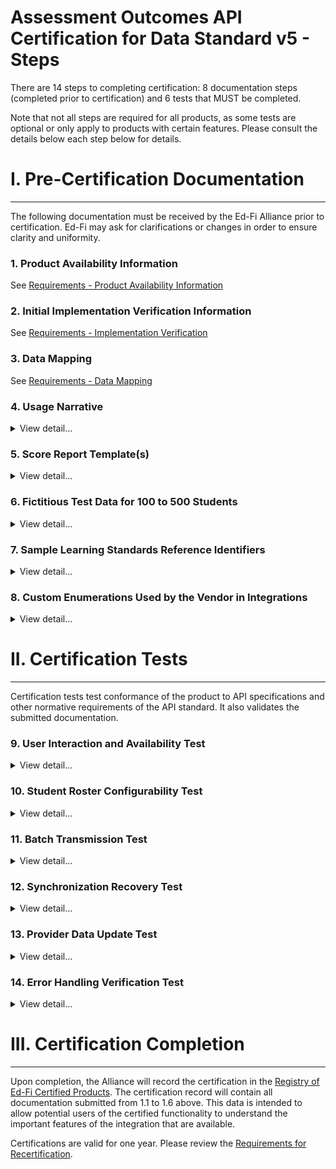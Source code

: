 # Assessment Outcomes API Certification for Data Standard v5 - Steps

There are 14 steps to completing certification: 8 documentation steps (completed
prior to certification) and 6 tests that MUST be completed.

Note that not all steps are required for all products, as some tests are
optional or only apply to products with certain features. Please consult the
details below each step below for details.

# I. Pre-Certification Documentation

* * *

The following documentation must be received by the Ed-Fi Alliance prior to
certification. Ed-Fi may ask for clarifications or changes in order to ensure
clarity and uniformity.

### 1\. Product Availability Information

See [Requirements - Product Availability
Information](../../2-certification-requirements-for-data-providers/requirements-product-availability-information.md)

### **2\. Initial Implementation Verification Information**

See [Requirements - Implementation
Verification](../../2-certification-requirements-for-data-providers/requirements-implementation-verification.md)

### **3\. Data Mapping**

See [Requirements - Data
Mapping](../../2-certification-requirements-for-data-providers/requirements-data-mapping.md)

### 4\. Usage Narrative

<details>
<summary>View detail...</summary>

The usage narrative is a short narrative text account of how the data
exchange functionality is made available to product users. This information will
be part of the certification registry entry. This SHOULD be fewer than 1000
words and can be provided in any common text format (MS Word, .txt file, etc.).

</details>

### 5\. Score Report Template(s)

<details>
<summary>View detail...</summary>

One or more score report templates that are currently used by the vendor to
provide student results to end users of the certifying system.

The score report template(s):

- MUST cover all of the elements listed in step 2 above
- MUST be in wide use by the vendor currently *–* the vendor MAY choose which
    to use if there are different options or variations
- MUST be clearly marked to show elements that are not included in the Ed-Fi
    based API integration (e.g., elements not included in a visual picture could
    be surrounded by a red box and marked "not included")
- Per certification processes generally, these report templates MUST NOT
    contain any real student data

- MUST be provided as PDF files

The score report templates are used to validate that data semantics are
preserved and report elements are mapped to the proper Ed-Fi assessment domain
counterparts.

To help demonstrate what is wanted, view this score report from a fictitious
vendor: [Sample Score
Template.pdf](https://edfi.atlassian.net/wiki/download/attachments/23703026/Sample%20Score%20Template.pdf?version=1&modificationDate=1701717860453&cacheVersion=1&api=v2)

</details>

### 6\. Fictitious Test Data for 100 to 500 Students

<details>
<summary>View detail...</summary>

Test data is a spreadsheet of the exact sample data that will be used in the
certification process. The spreadsheet:

- MUST include all data fields from the score report template(s) submitted as
    part of item 5, above
- MUST include all data fields from the data mapping submitted as part of item
    3, above
- MUST include records for a minimum of 100 students and a maximum of 500
    students
- MUST be 100% fictitious and MUST NOT be obfuscated data or derived from
    actual school data in any way

</details>

### 7\. Sample Learning Standards Reference Identifiers

<details>
<summary>View detail...</summary>

If the certifying system data mapping includes elements that index assessment
metadata to learning standards, the provider:

- MUST provide a spreadsheet of those learning standards that will be
    used. The spreadsheet MUST include the GUIDS and titles of those standards;
    no other fields are required
- SHOULD only include the learning standards referenced in the sample data; it
    SHOULD NOT be a full catalog of all learning standards from a provider

</details>

### 8\. Custom Enumerations Used by the Vendor in Integrations

<details>
<summary>View detail...</summary>

If present, vendor-specific enumerations MUST be provided in Ed-Fi JSON or XML
format and will be published as part of the certification record. Note that only
certain enumerations are permitted to be vendor-specific: [Ed-Fi Assessment
Outcomes API for Data Standard v5
Certification](../../1-available-certifications/1-ed-fi-assessment-outcomes-api-for-data-standard-v5-certification/readme.md)

The JSON MUST follow this format, which can be used to import the values into an
Ed-Fi API:

#### Descriptors JSON

```json
{
    "namespace": "[a namespace for your product, generally in URL or URI format]",
    "codeValue": "[your code value]",
    "description": "[description]",
    "shortDescription": "[short description; e.g for inclusion in a dropdown list]"
  }
```

#### Types JSON

```json
{
    "codeValue": "[your code value]",
    "description": "[description]",
    "shortDescription": "[short description; e.g for inclusion in a dropdown list]"
  }
```

</details>

# II. Certification Tests

* * *

Certification tests test conformance of the product to API specifications and
other normative requirements of the API standard. It also validates the
submitted documentation.

### **9\. User Interaction and Availability Test**

<details>
<summary>View detail...</summary>

The certifying product will show via screen sharing the methods by which
exchanges are triggered (and those MUST follow the requirements
under [Certification Requirements for Data
Providers](../../2-certification-requirements-for-data-providers/readme.md) and
be consistent with the Usage Narrative submitted in step 4, above).

</details>

### 10\. Student Roster Configurability Test

<details>
<summary>View detail...</summary>


If using a formal, shared rostering specification (e.g., Clever, OneRoster,
Ed-Fi Enrollment API) that allows for multiple student identifiers, the provider
MUST **either**:

a) Demonstrate that the product allows for configuration of which student ID
(from the roster specification) is used when communicating with the Assessment
API implementation. This is REQUIRED even if the student identifiers are
optional in the roster specification, and MUST be done for all roster
specifications. The student ID configuration is limited to the district/SIS
student ID and the state student ID *–* other IDs are exempt (e.g., a student
lunchroom code, a student Google ID).

b) Demonstrate the ability to roster students via the Ed-Fi Enrollment API or
the Ed-Fi Core Student Data API.

The vendor will show via screen sharing or screen shots evidence of proof that
this is configurable.

:::note
This configuration is **only** REQUIRED for those systems that use a
standardized roster specification where individual students may have multiple
identifiers.
:::

</details>

### **11\. Batch Transmission Test**

<details>
<summary>View detail...</summary>

Using the sample data from step 6, the certifying system will transmit an entire
set of assessment metadata and student assessment results, along with learning
standards or learning objective metadata if those are included.

#### Detailed Steps

1. The vendor will transmit the entire set of assessment metadata and student
    assessment results to the sandbox.

2. The submitted score report(s) will be used to check for completeness and for
    valid semantics.
    1. All fields from 1.1. that are map-able to the Ed-Fi model must be
        included.
    2. Field meanings must be accurately represented according to the Ed-Fi
        definitions.
3. Ed-Fi will confirm the data landed and matched expectations from the Sample
    Data Spreadsheet provided by the vendor.
4. A full and more detailed analysis of the data will be conducted
    asynchronously after the certification session by the Alliance.

Any deviations from the expected data from the sample data spreadsheet or the
vendor-provided score report(s) will be documented. Ed-Fi will notify the vendor
of these deviations and request either updates to or additional clarification of
the submitted documentation.

Note that in this step, Ed-Fi is also verifying that data definition semantics
are reasonably preserved in the mapping from provider formats to Ed-Fi formats.

</details>

### 12\. Synchronization Recovery Test

<details>
<summary>View detail...</summary>

To simulate the need to re-sync data in the event of an indeterminate error,
several student assessment results will be deleted from the previously
transmitted results. The product will be asked to re-submit the same records to
ensure that those records appear.

#### Detailed Steps

1. Ed-Fi Alliance will delete several student records randomly.
2. The certifying product will re-submit the same assessment metadata and
    student assessment results to the sandbox.
3. Ed-Fi Alliance will confirm the deleted records have reappeared in the
    sandbox.

</details>

### **13\. Provider Data Update Test**

<details>
<summary>View detail...</summary>

A change will be made to a set of records on the certifying product side and the
product must show the capability to re-send the data so as to update the values
of the API resources.

#### Detailed Steps

1. Certifying product will be asked to update several a student assessment
    result records.
2. Ed-Fi Alliance will confirm the updated record in the sandbox.

Updates may be done at the StudentAssessmentItem, StudentObjectiveAssessment, or
StudentAssessment level.

</details>

### 14\. Error Handling Verification Test

<details>
<summary>View detail...</summary>

The provider / API client MUST be able to perform the following actions:

- Capture and log transport errors, including all HTTP errors.
- Re-attempt delivery of API resources updates following failed transmissions.
- In the event that repeated delivery fails for the same resource update,
    surface the error to a system user.

Field work within the Ed-Fi community has revealed that this application
behavior is a necessary condition of system interoperability. Accordingly, the
test scenarios may include situations in which an API resource (or resources)
will be made unavailable to the client, or in which the API reports other errors
due to resource availability (e.g., HTTP 500 error). The client is expected to
be able to successfully handle such situations.

#### Detailed Steps

1. Create an error in the Assessment data.
2. Attempt to POST or PUT the updated value to the sandbox.
3. Provide a quick overview of how the error is surfaced to the user.
4. Correct the error and re-submit.
5. Data submission is confirmed by the Ed-Fi Alliance.

</details>

# III. Certification Completion

* * *

Upon completion, the Alliance will record the certification in the [Registry of
Ed-Fi Certified
Products](../../registry-of-ed-fi-certified-products.mdx).
The certification record will contain all documentation submitted from 1.1 to
1.6 above. This data is intended to allow potential users of the certified
functionality to understand the important features of the integration that are
available.

Certifications are valid for one year. Please review the [Requirements for
Recertification](https://edfi.atlassian.net/wiki/spaces/EDFICERT/pages/23695777/Requirements+-+Recertification).
